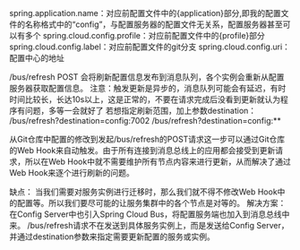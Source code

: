 spring.application.name：对应前配置文件中的{application}部分,即我的配置文件的名称格式中的“config”，与配置服务器的配置文件无关系，配置服务器甚至可以有多个
spring.cloud.config.profile：对应前配置文件中的{profile}部分
spring.cloud.config.label：对应前配置文件的git分支
spring.cloud.config.uri：配置中心的地址


/bus/refresh POST 会将刷新配置信息发布到消息队列，各个实例会重新从配置服务器获取配置信息。
注意：触发更新是异步的，消息队列可能会有延迟，有时时间比较长，长达10s以上，这是正常的，不要在请求完成后没看到更新就认为程序有问题，多等一会就好了
若想指定刷新范围，加上参数destination：
/bus/refresh?destination=config:7002
/bus/refresh?destination=config:**

从Git仓库中配置的修改到发起/bus/refresh的POST请求这一步可以通过Git仓库的Web Hook来自动触发。由于所有连接到消息总线上的应用都会接受到更新请求，所以在Web Hook中就不需要维护所有节点内容来进行更新，从而解决了通过Web Hook来逐个进行刷新的问题。

缺点：
当我们需要对服务实例进行迁移时，那么我们就不得不修改Web Hook中的配置等。所以我们要尽可能的让服务集群中的各个节点是对等的。
解决方案：
在Config Server中也引入Spring Cloud Bus，将配置服务端也加入到消息总线中来。
/bus/refresh请求不在发送到具体服务实例上，而是发送给Config Server，并通过destination参数来指定需要更新配置的服务或实例。